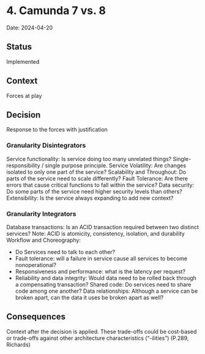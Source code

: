 # 4. Camunda 7 vs. 8

Date: 2024-04-20

## Status

Implemented

## Context

Forces at play

## Decision

Response to the forces with justification

### Granularity Disintegrators

Service functionality: Is service doing too many unrelated things? Single-responsibility / single purpose principle.
Service Volatility: Are changes isolated to only one part of the service?
Scalability and Throughout: Do parts of the service need to scale differently?
Fault Tolerance: Are there errors that cause critical functions to fall within the service? 
Data security: Do some parts of the service need higher security levels than others?
Extensibility: Is the service always expanding to add new context?

### Granularity Integrators

Database transactions: 	Is an ACID transaction required between two distinct services? Note: ACID is atomicity, consistency, isolation, and durability
Workflow and Choreography:
-	Do Services need to talk to each other?
-	Fault tolerance: will a failure in service cause all services to become nonoperational?
-	Responsiveness and performance: what is the latency per request?
-	Reliability and data integrity: Would data need to be rolled back through a compensating transaction?
Shared code: Do services need to share code among one another?
Data relationships: Although a service can be broken apart, can the data it uses be broken apart as well?


## Consequences

Context after the decision is applied. These trade-offs could be cost-based or trade-offs against other architecture characteristics (“-ilities”) (P.289, Richards)

